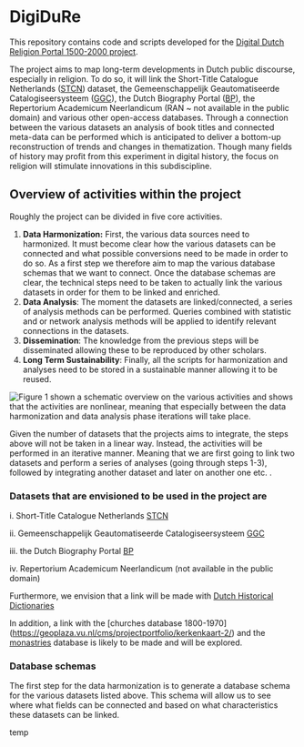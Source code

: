 # DigiDuRe
This repository contains code and scripts developed for the [Digital Dutch Religion Portal 1500-2000 project](https://research-software-directory.org/projects/digidure).

The project aims to map long-term developments in Dutch public discourse, especially in religion. To do so, it will link the Short-Title Catalogue Netherlands ([STCN]( http://data.bibliotheken.nl/doc/dataset/stcn)) dataset, the Gemeenschappelijk Geautomatiseerde Catalogiseersysteem ([GGC](https://www.oclc.org/nl/ggc.html)), the Dutch Biography Portal ([BP](http://www.biografischportaal.nl/)), the Repertorium Academicum Neerlandicum (RAN ~ not available in the public domain) and various other open-access databases. 
Through a connection between the various datasets an analysis of book titles and connected meta-data can be performed which is anticipated to deliver a bottom-up reconstruction of trends and changes in thematization. Though many fields of history may profit from this experiment in digital history, the focus on religion will stimulate innovations in this subdiscipline.

## Overview of activities within the project

Roughly the project can be divided in five core activities. 

1. **Data Harmonization:** First, the various data sources need to harmonized. It must become clear how the various datasets can be connected and what possible conversions need to be made in order to do so. As a first step we therefore aim to map the various database schemas that we want to connect. Once the database schemas are clear, the technical steps need to be taken to actually link the various datasets in order for them to be linked and enriched.
2. **Data Analysis**: The moment the datasets are linked/connected, a series of analysis methods can be performed. Queries combined with statistic and or network analysis methods will be applied to identify relevant connections in the datasets. 
3. **Dissemination**: The knowledge from the previous steps will be disseminated allowing these to be reproduced by other scholars. 
4. **Long Term Sustainability**: Finally, all the scripts for harmonization and analyses need to be stored in a sustainable manner allowing it to be reused.

![Figure 1 shown a schematic overview on the various activities and shows that the activities are nonlinear, meaning that especially between the data harmonization and data analysis phase iterations will take place.](/assets/images/figure1.png)


Given the number of datasets that the projects aims to integrate, the steps above will not be taken in a linear way. Instead, the activities will be performed in an iterative manner. Meaning that we are first going to link two datasets and perform a series of analyses (going through steps 1-3), followed by integrating another dataset and later on another one etc. . 
### Datasets that are envisioned to be used in the project are

i.  Short-Title Catalogue Netherlands [STCN](http://data.bibliotheken.nl/doc/dataset/stcn)

ii. Gemeenschappelijk Geautomatiseerde Catalogiseersysteem [GGC](https://www.oclc.org/nl/ggc.html)

iii. the Dutch Biography Portal [BP](www.biografischportaal.nl/)

iv. Repertorium Academicum Neerlandicum (not available in the public domain)


Furthermore, we envision that a link will be made with [Dutch Historical Dictionaries](https://ivdnt.org/woordenboeken/historische-woordenboeken/#historical-dictionaries)

In addition, a link with the [churches database 1800-1970] (https://geoplaza.vu.nl/cms/projectportfolio/kerkenkaart-2/) and the [monastries](https://geoplaza.vu.nl/cms/projectportfolio/kloosterkaart/) database is likely to be made and will be explored.


### Database schemas 

The first step for the data harmonization is to generate a database schema for the various datasets listed above. This schema will allow us to see where what fields can be connected and based on what characteristics these datasets can be linked.

temp
